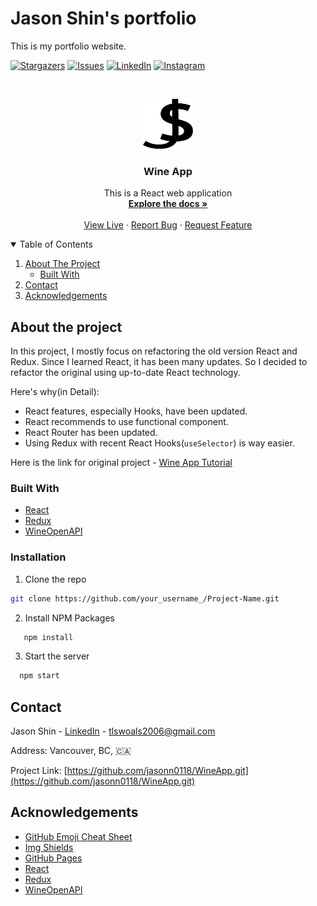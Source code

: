 # Jason Shin's portfolio

This is my portfolio website.

[![Stargazers][stars-shield]][stars-url]
[![Issues][issues-shield]][issues-url]
[![LinkedIn][linkedin-shield]][linkedin-url]
[![Instagram][instagram-shield]][instagram-url]

<!-- PROJECT LOGO -->
<br />
<p align="center">
  <a href="https://github.com/jasonn0118/WineApp">
    <img src="public/Jason_logo.svg" alt="Logo" width="80" height="80">
  </a>

  <h3 align="center">Wine App</h3>

  <p align="center">
    This is a React web application
    <br />
    <a href="https://github.com/jasonn0118/WineApp"><strong>Explore the docs »</strong></a>
    <br />
    <br />
    <a href="https://jeaminshin.com">View Live</a>
    ·
    <a href="https://github.com/jasonn0118/WineApp/issues">Report Bug</a>
    ·
    <a href="https://github.com/jasonn0118/WineApp/issues">Request Feature</a>
  </p>
</p>

<!-- TABLE OF CONTENTS -->
<details open="open">
  <summary>Table of Contents</summary>
  <ol>
    <li>
      <a href="#about-the-project">About The Project</a>
      <ul>
        <li><a href="#built-with">Built With</a></li>
      </ul>
    </li>
    <li><a href="#contact">Contact</a></li>
    <li><a href="#acknowledgements">Acknowledgements</a></li>
  </ol>
</details>

<!-- ABOUT THE PROJECT -->

## About the project

<!-- ScreenShot in here -->

In this project, I mostly focus on refactoring the old version React and Redux.
Since I learned React, it has been many updates. So I decided to refactor the original using up-to-date React technology.

Here's why(in Detail):

- React features, especially Hooks, have been updated.
- React recommends to use functional component.
- React Router has been updated.
- Using Redux with recent React Hooks(`useSelector`) is way easier.

Here is the link for original project - [Wine App Tutorial](https://github.com/react-bootcamp/react-103)

### Built With

- [React](https://reactjs.org/)
- [Redux](https://redux.js.org/)
- [WineOpenAPI](https://wines-api.herokuapp.com/)

### Installation

1. Clone the repo
  ```sh
  git clone https://github.com/your_username_/Project-Name.git
  ```
2. Install NPM Packages

```sh
   npm install
```

3. Start the server
```sh
  npm start
```

<!-- CONTACT -->

## Contact

Jason Shin - [LinkedIn][linkedin-url] - tlswoals2006@gmail.com

Address: Vancouver, BC, 🇨🇦

Project Link: [https://github.com/jasonn0118/WineApp.git](https://github.com/jasonn0118/WineApp.git)

<!-- ACKNOWLEDGEMENTS -->

## Acknowledgements

- [GitHub Emoji Cheat Sheet](https://www.webpagefx.com/tools/emoji-cheat-sheet)
- [Img Shields](https://shields.io)
- [GitHub Pages](https://pages.github.com)
- [React](https://reactjs.org/)
- [Redux](https://redux.js.org/)
- [WineOpenAPI](https://wines-api.herokuapp.com/)

[stars-shield]: https://img.shields.io/github/stars/jasonn0118/WineApp.svg?style=for-the-badge
[stars-url]: https://github.com/jasonn0118/WineApp/stargazers
[issues-shield]: https://img.shields.io/github/issues/jasonn0118/WineApp.svg?style=for-the-badge
[issues-url]: https://github.com/jasonn0118/portfolio/issues
[linkedin-shield]: https://img.shields.io/badge/-LinkedIn-black.svg?style=for-the-badge&logo=linkedin&colorB=555
[linkedin-url]: https://www.linkedin.com/in/jasonshin0118/
[instagram-shield]: https://img.shields.io/badge/Instagram-E4405F?style=for-the-badge&logo=instagram&logoColor=white
[instagram-url]: https://www.instagram.com/jasonn_dev/
[gmail-shield]: https://img.shields.io/badge/Gmail-D14836?style=for-the-badge&logo=gmail&logoColor=white
